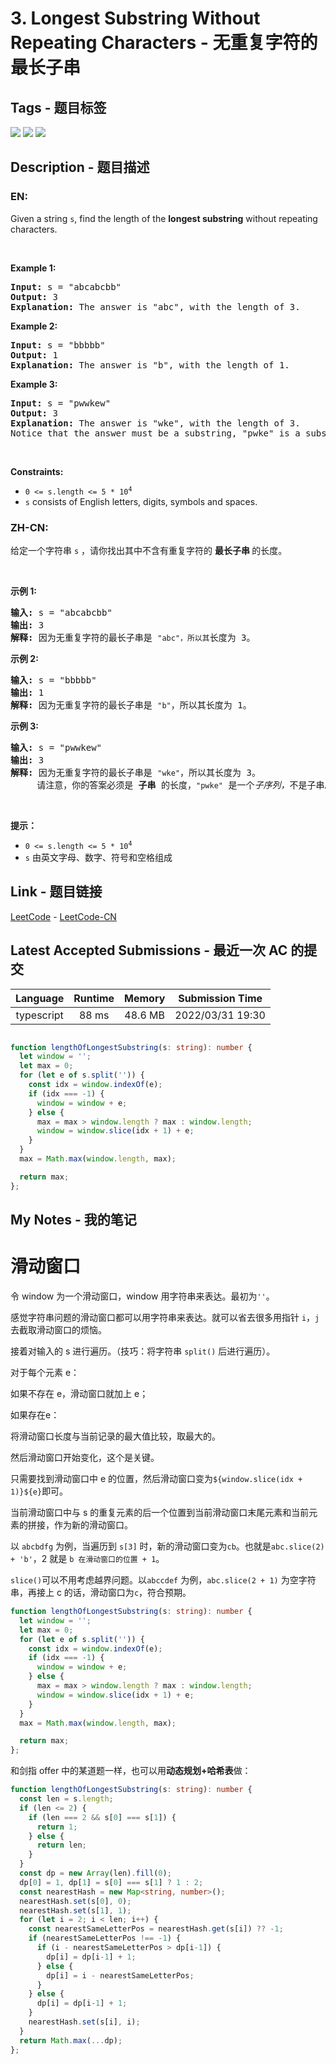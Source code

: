 
# 3. Longest Substring Without Repeating Characters - 无重复字符的最长子串

## Tags - 题目标签

 <img src="https://img.shields.io/badge/Hash Table-哈希表-blue.svg">   <img src="https://img.shields.io/badge/String-字符串-blue.svg">   <img src="https://img.shields.io/badge/Sliding Window-滑动窗口-blue.svg">  


## Description - 题目描述

### EN:
<p>Given a string <code>s</code>, find the length of the <strong>longest substring</strong> without repeating characters.</p>

<p>&nbsp;</p>
<p><strong>Example 1:</strong></p>

<pre>
<strong>Input:</strong> s = &quot;abcabcbb&quot;
<strong>Output:</strong> 3
<strong>Explanation:</strong> The answer is &quot;abc&quot;, with the length of 3.
</pre>

<p><strong>Example 2:</strong></p>

<pre>
<strong>Input:</strong> s = &quot;bbbbb&quot;
<strong>Output:</strong> 1
<strong>Explanation:</strong> The answer is &quot;b&quot;, with the length of 1.
</pre>

<p><strong>Example 3:</strong></p>

<pre>
<strong>Input:</strong> s = &quot;pwwkew&quot;
<strong>Output:</strong> 3
<strong>Explanation:</strong> The answer is &quot;wke&quot;, with the length of 3.
Notice that the answer must be a substring, &quot;pwke&quot; is a subsequence and not a substring.
</pre>

<p>&nbsp;</p>
<p><strong>Constraints:</strong></p>

<ul>
	<li><code>0 &lt;= s.length &lt;= 5 * 10<sup>4</sup></code></li>
	<li><code>s</code> consists of English letters, digits, symbols and spaces.</li>
</ul>


### ZH-CN:
<p>给定一个字符串 <code>s</code> ，请你找出其中不含有重复字符的&nbsp;<strong>最长子串&nbsp;</strong>的长度。</p>

<p>&nbsp;</p>

<p><strong>示例&nbsp;1:</strong></p>

<pre>
<strong>输入: </strong>s = "abcabcbb"
<strong>输出: </strong>3 
<strong>解释:</strong> 因为无重复字符的最长子串是 <code>"abc"，所以其</code>长度为 3。
</pre>

<p><strong>示例 2:</strong></p>

<pre>
<strong>输入: </strong>s = "bbbbb"
<strong>输出: </strong>1
<strong>解释: </strong>因为无重复字符的最长子串是 <code>"b"</code>，所以其长度为 1。
</pre>

<p><strong>示例 3:</strong></p>

<pre>
<strong>输入: </strong>s = "pwwkew"
<strong>输出: </strong>3
<strong>解释: </strong>因为无重复字符的最长子串是&nbsp;<code>"wke"</code>，所以其长度为 3。
&nbsp;    请注意，你的答案必须是 <strong>子串 </strong>的长度，<code>"pwke"</code>&nbsp;是一个<em>子序列，</em>不是子串。
</pre>

<p>&nbsp;</p>

<p><strong>提示：</strong></p>

<ul>
	<li><code>0 &lt;= s.length &lt;= 5 * 10<sup>4</sup></code></li>
	<li><code>s</code>&nbsp;由英文字母、数字、符号和空格组成</li>
</ul>



## Link - 题目链接

[LeetCode](https://leetcode.com/problems/longest-substring-without-repeating-characters/description/)  -  [LeetCode-CN](https://leetcode.cn/problems/longest-substring-without-repeating-characters/description/)
## Latest Accepted Submissions - 最近一次 AC 的提交


| Language | Runtime | Memory | Submission Time |
|:---:|:---:|:---:|:---:|
| typescript  | 88 ms | 48.6 MB | 2022/03/31 19:30 |

```typescript

function lengthOfLongestSubstring(s: string): number {
  let window = '';
  let max = 0;
  for (let e of s.split('')) {
    const idx = window.indexOf(e);
    if (idx === -1) {
      window = window + e;
    } else {
      max = max > window.length ? max : window.length;
      window = window.slice(idx + 1) + e;
    }
  }
  max = Math.max(window.length, max);

  return max;
};

```
## My Notes - 我的笔记


# 滑动窗口

令 window 为一个滑动窗口，window 用字符串来表达。最初为`''`。

感觉字符串问题的滑动窗口都可以用字符串来表达。就可以省去很多用指针 `i`，`j` 去截取滑动窗口的烦恼。

接着对输入的 s 进行遍历。（技巧：将字符串 `split()` 后进行遍历）。

对于每个元素 e：

如果不存在 e，滑动窗口就加上 e；

如果存在e：

将滑动窗口长度与当前记录的最大值比较，取最大的。

然后滑动窗口开始变化，这个是关键。

只需要找到滑动窗口中 e 的位置，然后滑动窗口变为`${window.slice(idx + 1)}${e}`即可。

当前滑动窗口中与 s 的重复元素的后一个位置到当前滑动窗口末尾元素和当前元素的拼接，作为新的滑动窗口。

以 `abcbdfg` 为例，当遍历到 `s[3]` 时，新的滑动窗口变为`cb`。也就是`abc.slice(2) + 'b'`，2 就是 `b 在滑动窗口的位置 + 1`。

`slice()`可以不用考虑越界问题。以`abccdef` 为例，`abc.slice(2 + 1)` 为空字符串，再接上 c 的话，滑动窗口为`c`，符合预期。

```typescript
function lengthOfLongestSubstring(s: string): number {
  let window = '';
  let max = 0;
  for (let e of s.split('')) {
    const idx = window.indexOf(e);
    if (idx === -1) {
      window = window + e;
    } else {
      max = max > window.length ? max : window.length;
      window = window.slice(idx + 1) + e;
    }
  }
  max = Math.max(window.length, max);

  return max;
};
```



和剑指 offer 中的某道题一样，也可以用**动态规划+哈希表**做：

```typescript
function lengthOfLongestSubstring(s: string): number {
  const len = s.length;
  if (len <= 2) {
    if (len === 2 && s[0] === s[1]) {
      return 1;
    } else {
      return len;
    }
  }
  const dp = new Array(len).fill(0);
  dp[0] = 1, dp[1] = s[0] === s[1] ? 1 : 2;
  const nearestHash = new Map<string, number>();
  nearestHash.set(s[0], 0);
  nearestHash.set(s[1], 1);
  for (let i = 2; i < len; i++) {
    const nearestSameLetterPos = nearestHash.get(s[i]) ?? -1;
    if (nearestSameLetterPos !== -1) {
      if (i - nearestSameLetterPos > dp[i-1]) {
        dp[i] = dp[i-1] + 1;
      } else {
        dp[i] = i - nearestSameLetterPos;
      }
    } else {
      dp[i] = dp[i-1] + 1;
    }
    nearestHash.set(s[i], i);
  }
  return Math.max(...dp);
};
```


